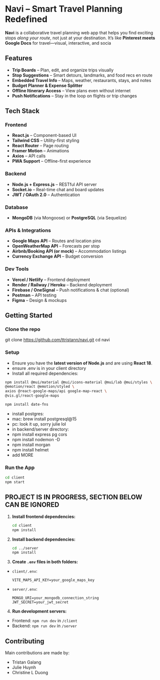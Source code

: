 # Navi – Smart Travel Planning Redefined

**Navi** is a collaborative travel planning web app that helps you find exciting stops *along your route*, not just at your destination. It’s like **Pinterest meets Google Docs** for travel—visual, interactive, and socia

## Features

- **Trip Boards** – Plan, edit, and organize trips visually
- **Stop Suggestions** – Smart detours, landmarks, and food recs en route
- **Embedded Travel Info** – Maps, weather, restaurants, stays, and notes
- **Budget Planner & Expense Splitter**
- **Offline Itinerary Access** – View plans even without internet
- **Push Notifications** – Stay in the loop on flights or trip changes

## Tech Stack

### Frontend
- **React.js** – Component-based UI
- **Tailwind CSS** – Utility-first styling
- **React Router** – Page routing
- **Framer Motion** – Animations
- **Axios** – API calls
- **PWA Support** – Offline-first experience

### Backend
- **Node.js + Express.js** – RESTful API server
- **Socket.io** – Real-time chat and board updates
- **JWT / OAuth 2.0** – Authentication

### Database
- **MongoDB** (via Mongoose) or **PostgreSQL** (via Sequelize)

### APIs & Integrations
- **Google Maps API** – Routes and location pins
- **OpenWeatherMap API** – Forecasts per stop
- **Airbnb/Booking API (or mock)** – Accommodation listings
- **Currency Exchange API** – Budget conversion

### Dev Tools
- **Vercel / Netlify** – Frontend deployment
- **Render / Railway / Heroku** – Backend deployment
- **Firebase / OneSignal** – Push notifications & chat (optional)
- **Postman** – API testing
- **Figma** – Design & mockups


## Getting Started

### Clone the repo

git clone https://github.com/ttristann/navi.git
cd navi

### Setup
- Ensure you have the **latest version of Node.js** and are using **React 18**.
- ensure .env is in your client directory
- Install all required dependencies:
```bash
npm install @mui/material @mui/icons-material @mui/lab @mui/styles \
@emotion/react @emotion/styled \
axios @react-google-maps/api google-map-react \
@vis.gl/react-google-maps

npm install date-fns
```
- install postgres:
- mac: brew install postgresql@15
- pc: look it up, sorry julie lol
- in backend/server directory:
- npm install express pg cors
- npm install nodemon -D 
- npm install morgan
- npm install helmet
- add MORE
### Run the App
```bash
cd client
npm start
```
 ## PROJECT IS IN PROGRESS, SECTION BELOW CAN BE IGNORED
1. **Install frontend dependencies:**
   ```bash
   cd client
   npm install
   ```

2. **Install backend dependencies:**
   ```bash
   cd ../server
   npm install
   ```

3. **Create `.env` files in both folders:**

- `client/.env`:
  ```
  VITE_MAPS_API_KEY=your_google_maps_key
  ```

- `server/.env`:
  ```
  MONGO_URI=your_mongodb_connection_string
  JWT_SECRET=your_jwt_secret
  ```

4. **Run development servers:**

- Frontend: `npm run dev` in `/client`
- Backend: `npm run dev` in `/server`


## Contributing

Main contributions are made by:

- Tristan Galang
- Julie Huynh
- Christine L Duong 